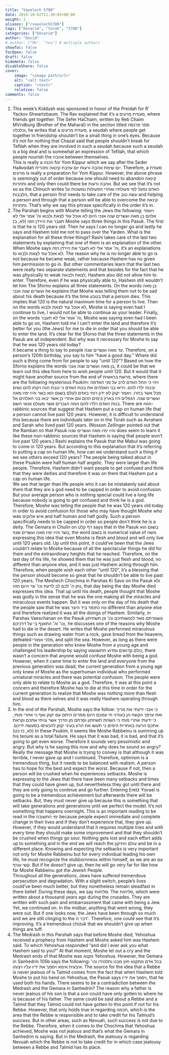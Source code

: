 ```yaml
---
title: "Vayelech 5780"
date: 2019-10-02T11:30:03+00:00
weight: 1
aliases: ["/vayelech5780"]
tags: ["Devarim", "torah", "5780"]
categories: ["Devarim"]
author: "Dovid"
# author: ["Me", "You"] # multiple authors
showToc: false
TocOpen: false
draft: false
hidemeta: false
disableShare: false
cover:
    image: "<image path/url>"
    alt: "<alt text>"
    caption: "<text>"
    relative: false
comments: false
---
```

1) This week’s Kiddush was sponsored in honor of the Preidah for R’ Yackov Shwartzbaum. The Rav explained that it’s a סעודת מרעים, where friends get together. The Sefer HaChaim, written by Reb Chaim MVridburg (Brother of the Maharal) in the section titled ספר פרנסה וכלכלה, he writes that a סעודת מרעים, a seudah where people get together in friendship shouldn’t be a small thing in one’s eyes. Because it’s not for nothing that Chazal said that people shouldn’t break for Tefilah when they are involved in such a seudah because such a seudah is a big deal and is somewhat an expression of Tefilah, that which people nourish the אהבה between themselves.   
This is really a הכנה for Yom Kippur which we say after the Seder HaAvodah יום שימת אהבה ורעות יום עזיבת קינאה ותכרית. Therefore, a סעודת מרעים is really a preparation for Yom Kippur. However, the above phrase is seemingly out of order because one should need to abandon קינאה ותחרות and only then could there be אהבה ורעות. But we see that it’s not so as the Chinuch writes האדם נפעל לפי פעולתיו ואחרי הפעולות נמשכות על הלבבות, that a person first needs to take care of the עשה טוב and helping a person and through that a person will be able to overcome the קינאה ותחרות. That’s why we say this phrase specifically in the order it’s in.
2) The Parshah begins with Moshe telling the Jews the following:
ויאמר אלהם בן מאה ועשרים שנה אנכי היום לא אוכל עוד לצאת ולבוא וה' אמר אלי לא תעבר את הירדן הזה (לא, ב)
Moshe says three things in this Pasuk. The first is that he is 120 years old. Then he says I can no longer go and lastly he says and Hashem told me not to pass over the Yarden. What is the explanation for all these three things?
Rashi takes care of the last two statements by explaining that one of them is an explanation of the other. When Moshe says וה' אמר אלי לא תעבר את הירדן הזה, it’s an explanations to לא אוכל עוד לצאת ולבוא. The reason why he is no longer able to go is not because he became weak, rather because Hashem has no given him permission to go in.
But other commentaries learn that the last two were really two separate statements and that besides for the fact that he was physically to weak לצאת ולבאת, Hashem also did not allow him to enter. Therefore, even if he was physically able to, Hashem still wouldn’t let him
The Sforno explains all three statements. On the words בן מאה ועשרים שנה אנכי he explains that Moshe was telling them not to be sad about his death because it’s the time בטבע that a person dies. This implies that 120 is the natural maximum time for a person to live. Then on the words לא אוכל עוד לצאת ולבוא, Moshe is saying even had I continue to live, I would not be able to continue as your leader. Finally, on the words וה' אמר אלי לא תעבר, Moshe was saying even had I been able to go on, Hashem told me I can’t enter the land and therefore it’s better for you (the Jews) for me to die in order that you should be able to enter the land. It’s clear for the Sforno that the three statements in the Pasuk are all independent. But why was it necessary for Moshe to say that he was 120 years old today?  
It became a thing to say to people עד מאה ועשרים שנה. Therefore, on a person’s 120th birthday, you say to him “have a good day.” Where did such a thing come from for people to say “until 120”? Based on how the Sforno explains the words בן מאה ועשרים שנה אנכי, it could be that we learn out this idea from here to wish people until 120.
But it would that it might have another source from the end of פרשת בראשית, where there are the following mysterious Psukim:
ויהי כי החל האדם לרב על פני האדמה ובנות ילדו להם.
ויראו בני האלהים את בנות האדם כי טבת הנה ויקחו להם נשים מכל אשר בחרו.
ויאמר יקוק לא ידון רוחי באדם לעלם בשגם הוא בשר והיו ימיו מאה ועשרים שנה.
הנפלים היו בארץ בימים ההם וגם אחרי כן אשר יבאו בני האלהים אל בנות האדם וילדו להם המה הגברים אשר מעולם אנשי השם.
There are non-rabbinic sources that suggest that Hashem put a cap on human life that a person cannot live past 120 years. However, it is difficult to understand this because there are individuals later on in the Torah such as Avraham and Sarah who lived past 120 years. (Nosson Zellinger pointed out that the Ramban on that Pasuk והיו ימיו מאה ועשרים שנה does seem to learn it like these non-rabbinic sources that Hashem is saying that people won’t live past 120 years.) Rashi explains the Pasuk that the Mabul was going to come in 120 years. But according to this explanation that it’s referring to putting a cap on human life, how can we understand such a thing if we see others exceed 120 years?
The people being talked about in these Psukim were half human half angelic. They were larger than life people. Therefore, Hashem didn’t want people to get confused and think that they were deities and therefore it was on them that Hashem put a cap on human life.  
We see that larger than life people who it can be mistakenly said about them that they are a god need to be capped in order to avoid confusion. But your average person who is nothing special could live a long life because nobody is going to get confused and think he is a god. Therefore, Moshe was telling the people that he was 120 years old today in order to avoid confusion for those who may have thought Moshe who was איש אלוקים and half human and half godly. Such a person specifically needs to be capped in order so people don’t think he is a deity. The Gemara in Chulin on דף קלט says that in the Pasuk בשגם הוא בשר והיו ימיו מאה ועשרים שנה, the word בשגם is numerical value of משה expressing this idea that even Moshe is flesh and blood and will only live until 120 years old.
Up until this point, it could’ve been that the Jews couldn’t relate to Moshe because of all the spectacular things he did for them and the extraordinary heights that he reached. Therefore, on the last day of his life, he showed them that he was just flesh and blood, no different than anyone else, and it was just Hashem acting through him.
Therefore, when people wish each other “until 120”, it’s a blessing that the person should become so great that he shouldn’t be able to live past 120 years.
The Meshech Chochma in Parshas Ki Savo on the Pasuk ולא נתן ה' לכם לב לדעת וכו' עד היום הזה, that day being the day Moshe died expresses this idea. That up until his death, people thought that Moshe was godly in the sense that he was the one making all the miracles and miraculous events happen. But it was only on the day of his death that the people saw that he was כחומר ביד היצר no different than anyone else and therefore realized it was all the doings of Hashem.
Similarly, in Parshas Vaeschanan on the Pasuk ונשמרתם מאד לנפשותיכם וכו' פן תשחיתון וכו' וה' התאנף בי על דרכיכם, he discusses one of the reasons why Moshe had to die in the desert. He writes that Moshe performed miraculous things such as drawing water from a rock, gave bread from the heavens, defeated מלכי אמורי, and split the sea. However, as long as there were people in the generation who knew Moshe from a young age and challenged his leadership by saying כולם קדושים ומדוע תתשנשאו, there wasn’t a concern that anyone would confuse Moshe with being a god. However, when it came time to enter the land and everyone from the previous generation was dead, the current generation from a young age only knew of Moshe as the superhuman individual who performed unnatural miracles and there was potential confusion. The people were only able to relate to Moshe as a god. Therefore, it was at this point a concern and therefore Moshe has to die at this time in order for the current generation to realize that Moshe was nothing more than flesh and blood as there selves and it was really Hashem operating through him.
3) In the end of the Parshah, Moshe says the follow:
כי אנכי ידעתי את מריך ואת ערפך הקשה הן בעודני חי עמכם היום ממרים היתם עם יקוק ואף כי אחרי מותי, כי ידעתי אחרי מותי כי השחת תשחתון וסרתם מן הדרך אשר צויתי אתכם וקראת אתכם הרעה באחרית הימים כי תעשו את הרע בעיני יקוק להכעיסו במעשה ידיכם. (לא, כז כט)
In these Psukim, it seems like Moshe Rabbeinu is summing up his tenure as a total failure. He says that it was bad, it is bad, and that it’s going to get even worse. Therefore it sounds very pessimistic and angry. But why is he saying this now and why does he sound so angry?
Really the message that Moshe is trying to convey is that although it was terrible, I never gave up and I continued. Therefore, optimism is a tremendous thing, but it needs to be balanced with realism. A person has to hope for the best and expect the worst. Because if not, then a person will be crushed when he experiences setbacks. Moshe is expressing to the Jews that there have been many setbacks and times that they could have given up, but nevertheless they got until there and they are only going to continue and go further. Entering Eretz Yisrael is going to be a tremendous achievement but afterwards there will be setbacks. But, they must never give up because this is something that will take generations and generations until we perfect the model. It’s not something that happens overnight.
This is an important reading to be read in the ימי התשובה because people expect immediate and complete change in their lives and if they don’t experience that, they give up. However, if they would understand that it requires multiple tries and with every time they should make some improvement and that they shouldn’t be crushed when things go sour. Nothing gets lost and each effort adds up to something and in the end we will reach the עולם התיקון and be in a different place. Knowing and expecting the setbacks is very important not only for Moshe Rabbeinu but for every individual leading his own life, he must recognize the stubbornness within himself, as we are an עם קשי עורף. But if he doesn’t give up, then he will go very far for like how far Moshe Rabbeinu got the Jewish People.      
Throughout all the generations, Jews have suffered tremendous persecution and degradation. With a slight switch, people’s lives could’ve been much better, but they nonetheless remain steadfast in there belief. During these days, we say סליחות. The סליחות, which were written about a thousand years ago during the crusades. They are written with such pain and embarrassment that came with being a Jew. Yet, we continued on. In the midbar, anything that went wrong, they were out. But if one looks now, the Jews have been through so much and we are still clinging to the דבר ה'. Therefore, one could see that it’s improving. It’s a tremendous chizuk that we shouldn’t give up when things are tuff.
4) The Medrash in this Parshah says that before Moshe died, Yehoshua received a prophecy from Hashem and Moshe asked him was Hashem said. To which Yehoshua responded “and did I ever ask you what Hashem said to you?” At that moment, Moshe let out a cry and the Medrash ends of that Moshe was מקנא Yehoshua.  However, the Gemara in Sanhedrin 105b says the following:
בכל אדם מתקנא חוץ מבנו ותלמידו וכו' איבעית אימא ויסמך את ידיו עליו ויצוהו.
The source for the idea that a Rebbe is never jealous of is Talmid comes from the fact that when Hashem told Moshe to put his hand on Yehoshua, the Pasuk says ויסמך את ידיו, that he used both his hands. There seems to be a contradiction between the Medrash and the Gemara in Sanhedrin?
The reason why a father is never jealous of his son is that a son could have only gotten to where he is because of his father. The same could be said about a Rebbe and a Talmid that they Talmid could not have gotten to this point if not for his Rebbe. However, that only holds true in regarding חכמה, which is the area that the Rebbe is responsible and to take credit for his Talmud’s success. But in other areas, such as Nevuah, such success is not due to the Rebbe. Therefore, when it comes to the Chochma that Yehoshua achieved, Moshe was not jealous and that’s what the Gemara in Sanhedrin is saying. But in the Medrash, the jealousy is regarding Nevuah which the Rebbe is not to take credit for in which case jealousy between a Rebbe and Talmid has its place.  
